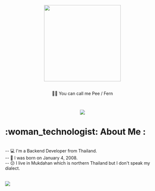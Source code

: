 <div id="header" align="center">
  <img src="https://media.tenor.com/PDJrqI6ktv8AAAAi/anime-girl.gif" width="250"/>
</div>
<br>
<p align="center">
  🥐🥨 You can call me <a>Pee / Fern</a>
</p>
<br>
<p align="center">
  <a href="https://skillicons.dev">
    <img src="https://skillicons.dev/icons?i=stackoverflow,github,linux,docker,js,react,bootstrap,nodejs,express,mysql,mongodb" />
  </a>
</p>
<h1>:woman_technologist: About Me :</h1>
 <br>
<div>
  -- 💻 I'm a Backend Developer from Thailand. <br>
  -- 👶 I was born on January 4, 2008. <br>
  -- 😕 I live in Mukdahan which is northern Thailand but I don't speak my dialect.
<br>
</div>
<br>
<br>
<picture>
  <source
    srcset="https://github-readme-stats.vercel.app/api?username=beruhren-ely&show_icons=true&theme=radical"
    media="(prefers-color-scheme: dark)"
  />
  <source
    srcset="https://github-readme-stats.vercel.app/api?username=beruhren-ely&show_icons=true"
    media="(prefers-color-scheme: light), (prefers-color-scheme: no-preference)"
  />
  <img src="https://github-readme-stats.vercel.app/api?username=beruhren-ely&show_icons=true" />
</picture>
